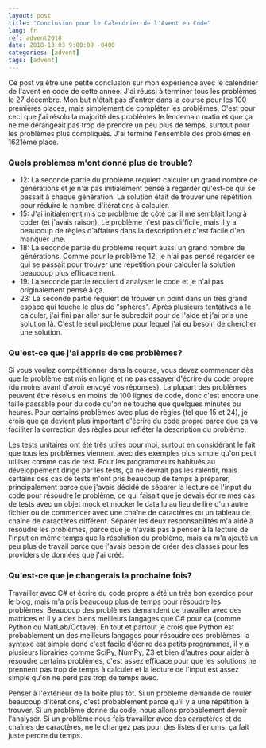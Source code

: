 ```yaml
---
layout: post
title: "Conclusion pour le Calendrier de l'Avent en Code"
lang: fr
ref: advent2018
date: 2018-13-03 9:00:00 -0400
categories: [advent]
tags: [advent]
---
```

Ce post va être une petite conclusion sur mon expérience avec le calendrier de l'avent en code de cette année. J'ai réussi à terminer tous les problèmes le 27 décembre. Mon but n'était pas d'entrer dans la course pour les 100 premières places, mais simplement de compléter les problèmes. C'est pour ceci que j'ai résolu la majorité des problèmes le lendemain matin et que ça ne me dérangeait pas trop de prendre un peu plus de temps, surtout pour les problèmes plus compliqués. J'ai terminé l'ensemble des problèmes en 1621ème place.

### Quels problèmes m'ont donné plus de trouble?
- 12: La seconde partie du problème requiert calculer un grand nombre de générations et je n'ai pas initialement pensé à regarder qu'est-ce qui se passait à chaque génération. La solution était de trouver une répétition pour réduire le nombre d'itérations à calculer.
- 15: J'ai initialement mis ce problème de côté car il me semblait long à coder (et j'avais raison). Le problème n'est pas difficile, mais il y a beaucoup de règles d'affaires dans la description et c'est facile d'en manquer une.
- 18: La seconde partie du problème requirt aussi un grand nombre de générations. Comme pour le problème 12, je n'ai pas pensé regarder ce qui se passait pour trouver une répétition pour calculer la solution beaucoup plus efficacement.
- 19: La seconde partie requiert d'analyser le code et je n'ai pas originalement pensé à ça.
- 23: La seconde partie requiert de trouver un point dans un très grand espace qui touche le plus de "sphères". Après plusieurs tentatives à le calculer, j'ai fini par aller sur le subreddit pour de l'aide et j'ai pris une solution là. C'est le seul problème pour lequel j'ai eu besoin de chercher une solution.

### Qu'est-ce que j'ai appris de ces problèmes?
Si vous voulez compétitionner dans la course, vous devez commencer dès que le problème est mis en ligne et ne pas essayer d'écrire du code propre (du moins avant d'avoir envoyé vos réponses). La plupart des problèmes peuvent être résolus en moins de 100 lignes de code, donc c'est encore une taille passable pour du code qu'on ne touche que quelques minutes ou heures. Pour certains problèmes avec plus de règles (tel que 15 et 24), je crois que ça devient plus important d'écrire du code propre parce que ça va faciliter la correction des règles pour refléter la description du problème.

Les tests unitaires ont été très utiles pour moi, surtout en considérant le fait que tous les problèmes viennent avec des exemples plus simple qu'on peut utiliser comme cas de test. Pour les programmeurs habitués au développement dirigé par les tests, ça ne devrait pas les ralentir, mais certains des cas de tests m'ont pris beaucoup de temps à préparer, principalement parce que j'avais décidé de séparer la lecture de l'input du code pour résoudre le problème, ce qui faisait que je devais écrire mes cas de tests avec un objet mock et mocker le data lu au lieu de lire d'un autre fichier ou de commencer avec une chaîne de caractères ou un tableau de chaîne de caractères différent. Séparer les deux responsabilités m'a aidé à résoudre les problèmes, parce que je n'avais pas à penser à la lecture de l'input en même temps que la résolution du problème, mais ça m'a ajouté un peu plus de travail parce que j'avais besoin de créer des classes pour les providers de données que j'ai créé.

### Qu'est-ce que je changerais la prochaine fois?
Travailler avec C# et écrire du code propre a été un très bon exercice pour le blog, mais m'a pris beaucoup plus de temps pour résoudre les problèmes. Beaucoup des problèmes demandent de travailler avec des matrices et il y a des biens meilleurs langages que C# pour ça (comme Python ou MatLab/Octave). En tout et partout je crois que Python est probablement un des meilleurs langages pour résoudre ces problèmes: la syntaxe est simple donc c'est facile d'écrire des petits programmes, il y a plusieurs librairies comme SciPy, NumPy, Z3 et bien d'autres pour aider à résoudre certains problèmes, c'est assez efficace pour que les solutions ne prennent pas trop de temps à calculer et la lecture de l'input est assez simple qu'on ne perd pas trop de temps avec.

Penser à l'extérieur de la boîte plus tôt. Si un problème demande de rouler beaucoup d'itérations, c'est probablement parce qu'il y a une répétition à trouver. Si un problème donne du code, nous allons probablement devoir l'analyser. Si un problème nous fais travailler avec des caractères et de chaînes de caractères, ne le changez pas pour des listes d'enums, ça fait juste perdre du temps.
